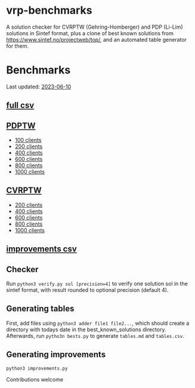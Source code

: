 # vrp-benchmarks
A solution checker for CVRPTW (Gehring-Homberger) and PDP (Li-Lim) solutions in Sintef format, plus a clone of best known solutions from https://www.sintef.no/projectweb/top/, and an automated table generator for them.

# Benchmarks
Last updated: [2023-06-10](https://github.com/rahmadakhli/vrp-benchmarks/blob/master/improvements.md)

## [full csv](https://github.com/rogalski-wmii-uni-lodz-pl/vrp-benchmarks/blob/master/tables.csv)

## [PDPTW](https://github.com/rogalski-wmii-uni-lodz-pl/vrp-benchmarks/blob/master/tables.md#li-and-lim-pdptw-benchmark)
- [100 clients](https://github.com/rogalski-wmii-uni-lodz-pl/vrp-benchmarks/blob/master/tables.md#100-clients)
- [200 clients](https://github.com/rogalski-wmii-uni-lodz-pl/vrp-benchmarks/blob/master/tables.md#200-clients)
- [400 clients](https://github.com/rogalski-wmii-uni-lodz-pl/vrp-benchmarks/blob/master/tables.md#400-clients)
- [600 clients](https://github.com/rogalski-wmii-uni-lodz-pl/vrp-benchmarks/blob/master/tables.md#600-clients)
- [800 clients](https://github.com/rogalski-wmii-uni-lodz-pl/vrp-benchmarks/blob/master/tables.md#800-clients)
- [1000 clients](https://github.com/rogalski-wmii-uni-lodz-pl/vrp-benchmarks/blob/master/tables.md#1000-clients)

## [CVRPTW](https://github.com/rogalski-wmii-uni-lodz-pl/vrp-benchmarks/blob/master/tables.md#gehring-homberger-cvrptw-benchmark)
- [200 clients](https://github.com/rogalski-wmii-uni-lodz-pl/vrp-benchmarks/blob/master/tables.md#200-clients-1)
- [400 clients](https://github.com/rogalski-wmii-uni-lodz-pl/vrp-benchmarks/blob/master/tables.md#400-clients-1)
- [600 clients](https://github.com/rogalski-wmii-uni-lodz-pl/vrp-benchmarks/blob/master/tables.md#600-clients-1)
- [800 clients](https://github.com/rogalski-wmii-uni-lodz-pl/vrp-benchmarks/blob/master/tables.md#800-clients-1)
- [1000 clients](https://github.com/rogalski-wmii-uni-lodz-pl/vrp-benchmarks/blob/master/tables.md#1000-clients-1)

## [improvements csv](https://github.com/rogalski-wmii-uni-lodz-pl/vrp-benchmarks/blob/master/improvements.csv)

## Checker
Run `python3 verify.py sol [precision=4]` to verify one solution sol in the sintef format, with result rounded to optional precision (default 4).

## Generating tables
First, add files using `python3 adder file1 file2...`, which should create a directory with todays date in the best_known_solutions directory.
Afterwards, run `pytho3n bests.py` to generate `tables.md` and `tables.csv`.

## Generating improvements
`python3 improvements.py`


Contributions welcome
